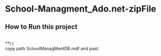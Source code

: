 # School-Managment_Ado.net-zipFile
<h2> How to Run this project </h2>
<br>
**(<connectionStrings>
	<add name="con" connectionString="Data Source=(localdb)\MSSQLLocalDB;AttachDbFilename=E:\RayhanMia_Dont_Touch\IsDBWork\Project\ado_net_CristalReport\cristalReport Porject\MdRayhanMia_1280382_uP\SchoolManagMent\SchoolManagMent\SchoolManagMentDB.mdf;Integrated Security=True" providerName="System.Data.SqlClient"/>
</connectionStrings>)
<br>
copy path SchoolManagMentDB.mdf and past.
